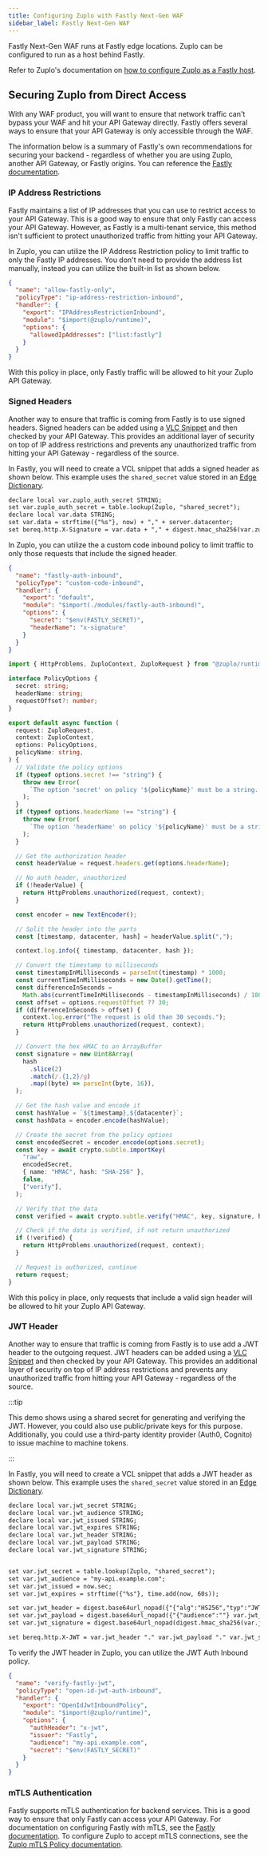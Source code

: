 ```yaml
---
title: Configuring Zuplo with Fastly Next-Gen WAF
sidebar_label: Fastly Next-Gen WAF
---
```


Fastly Next-Gen WAF runs at Fastly edge locations. Zuplo can be configured to
run as a host behind Fastly.

Refer to Zuplo's documentation on
[how to configure Zuplo as a Fastly host](./fastly-zuplo-host-setup.md).

## Securing Zuplo from Direct Access

With any WAF product, you will want to ensure that network traffic can't bypass
your WAF and hit your API Gateway directly. Fastly offers several ways to ensure
that your API Gateway is only accessible through the WAF.

The information below is a summary of Fastly's own recommendations for securing
your backend - regardless of whether you are using Zuplo, another API Gateway,
or Fastly origins. You can reference the
[Fastly documentation](https://www.fastly.com/documentation/guides/integrations/backends/).

### IP Address Restrictions

Fastly maintains a list of IP addresses that you can use to restrict access to
your API Gateway. This is a good way to ensure that only Fastly can access your
API Gateway. However, as Fastly is a multi-tenant service, this method isn't
sufficient to protect unauthorized traffic from hitting your API Gateway.

In Zuplo, you can utilize the IP Address Restriction policy to limit traffic to
only the Fastly IP addresses. You don't need to provide the address list
manually, instead you can utilize the built-in list as shown below.

```json
{
  "name": "allow-fastly-only",
  "policyType": "ip-address-restriction-inbound",
  "handler": {
    "export": "IPAddressRestrictionInbound",
    "module": "$import(@zuplo/runtime)",
    "options": {
      "allowedIpAddresses": ["list:fastly"]
    }
  }
}
```

With this policy in place, only Fastly traffic will be allowed to hit your Zuplo
API Gateway.

### Signed Headers

Another way to ensure that traffic is coming from Fastly is to use signed
headers. Signed headers can be added using a
[VLC Snippet](https://docs.fastly.com/en/guides/about-vcl-snippets) and then
checked by your API Gateway. This provides an additional layer of security on
top of IP address restrictions and prevents any unauthorized traffic from
hitting your API Gateway - regardless of the source.

In Fastly, you will need to create a VCL snippet that adds a signed header as
shown below. This example uses the `shared_secret` value stored in an
[Edge Dictionary](https://www.fastly.com/documentation/guides/concepts/edge-state/dynamic-config/#edge-dictionaries).

```txt
declare local var.zuplo_auth_secret STRING;
set var.zuplo_auth_secret = table.lookup(Zuplo, "shared_secret");
declare local var.data STRING;
set var.data = strftime({"%s"}, now) + "," + server.datacenter;
set bereq.http.X-Signature = var.data + "," + digest.hmac_sha256(var.zuplo_auth_secret, var.data);
```

In Zuplo, you can utilize the a custom code inbound policy to limit traffic to
only those requests that include the signed header.

```json title="/config/policies.json"
{
  "name": "fastly-auth-inbound",
  "policyType": "custom-code-inbound",
  "handler": {
    "export": "default",
    "module": "$import(./modules/fastly-auth-inbound)",
    "options": {
      "secret": "$env(FASTLY_SECRET)",
      "headerName": "x-signature"
    }
  }
}
```

```ts title="/modules/fastly-auth-inbound.ts"
import { HttpProblems, ZuploContext, ZuploRequest } from "@zuplo/runtime";

interface PolicyOptions {
  secret: string;
  headerName: string;
  requestOffset?: number;
}

export default async function (
  request: ZuploRequest,
  context: ZuploContext,
  options: PolicyOptions,
  policyName: string,
) {
  // Validate the policy options
  if (typeof options.secret !== "string") {
    throw new Error(
      `The option 'secret' on policy '${policyName}' must be a string. Received ${typeof options.secret}.`,
    );
  }
  if (typeof options.headerName !== "string") {
    throw new Error(
      `The option 'headerName' on policy '${policyName}' must be a string. Received ${typeof options.headerName}.`,
    );
  }

  // Get the authorization header
  const headerValue = request.headers.get(options.headerName);

  // No auth header, unauthorized
  if (!headerValue) {
    return HttpProblems.unauthorized(request, context);
  }

  const encoder = new TextEncoder();

  // Split the header into the parts
  const [timestamp, datacenter, hash] = headerValue.split(",");

  context.log.info({ timestamp, datacenter, hash });

  // Convert the timestamp to milliseconds
  const timestampInMilliseconds = parseInt(timestamp) * 1000;
  const currentTimeInMilliseconds = new Date().getTime();
  const differenceInSeconds =
    Math.abs(currentTimeInMilliseconds - timestampInMilliseconds) / 1000;
  const offset = options.requestOffset ?? 30;
  if (differenceInSeconds > offset) {
    context.log.error("The request is old than 30 seconds.");
    return HttpProblems.unauthorized(request, context);
  }

  // Convert the hex HMAC to an ArrayBuffer
  const signature = new Uint8Array(
    hash
      .slice(2)
      .match(/.{1,2}/g)
      .map((byte) => parseInt(byte, 16)),
  );

  // Get the hash value and encode it
  const hashValue = `${timestamp},${datacenter}`;
  const hashData = encoder.encode(hashValue);

  // Create the secret from the policy options
  const encodedSecret = encoder.encode(options.secret);
  const key = await crypto.subtle.importKey(
    "raw",
    encodedSecret,
    { name: "HMAC", hash: "SHA-256" },
    false,
    ["verify"],
  );

  // Verify that the data
  const verified = await crypto.subtle.verify("HMAC", key, signature, hashData);

  // Check if the data is verified, if not return unauthorized
  if (!verified) {
    return HttpProblems.unauthorized(request, context);
  }

  // Request is authorized, continue
  return request;
}
```

With this policy in place, only requests that include a valid sign header will
be allowed to hit your Zuplo API Gateway.

### JWT Header

Another way to ensure that traffic is coming from Fastly is to use add a JWT
header to the outgoing request. JWT headers can be added using a
[VLC Snippet](https://docs.fastly.com/en/guides/about-vcl-snippets) and then
checked by your API Gateway. This provides an additional layer of security on
top of IP address restrictions and prevents any unauthorized traffic from
hitting your API Gateway - regardless of the source.

:::tip

This demo shows using a shared secret for generating and verifying the JWT.
However, you could also use public/private keys for this purpose. Additionally,
you could use a third-party identity provider (Auth0, Cognito) to issue machine
to machine tokens.

:::

In Fastly, you will need to create a VCL snippet that adds a JWT header as shown
below. This example uses the `shared_secret` value stored in an
[Edge Dictionary](https://www.fastly.com/documentation/guides/concepts/edge-state/dynamic-config/#edge-dictionaries).

```txt
declare local var.jwt_secret STRING;
declare local var.jwt_audience STRING;
declare local var.jwt_issued STRING;
declare local var.jwt_expires STRING;
declare local var.jwt_header STRING;
declare local var.jwt_payload STRING;
declare local var.jwt_signature STRING;


set var.jwt_secret = table.lookup(Zuplo, "shared_secret");
set var.jwt_audience = "my-api.example.com";
set var.jwt_issued = now.sec;
set var.jwt_expires = strftime({"%s"}, time.add(now, 60s));

set var.jwt_header = digest.base64url_nopad({"{"alg":"HS256","typ":"JWT""}{"}"});
set var.jwt_payload = digest.base64url_nopad({"{"audience":""} var.jwt_audience {"","exp":"} var.jwt_expires {","iat":"} var.jwt_issued {","iss":"Fastly""}{"}"});
set var.jwt_signature = digest.base64url_nopad(digest.hmac_sha256(var.jwt_secret, var.jwt_header "." var.jwt_payload));

set bereq.http.X-JWT = var.jwt_header "." var.jwt_payload "." var.jwt_signature;
```

To verify the JWT header in Zuplo, you can utilize the JWT Auth Inbound policy.

```json
{
  "name": "verify-fastly-jwt",
  "policyType": "open-id-jwt-auth-inbound",
  "handler": {
    "export": "OpenIdJwtInboundPolicy",
    "module": "$import(@zuplo/runtime)",
    "options": {
      "authHeader": "x-jwt",
      "issuer": "Fastly",
      "audience": "my-api.example.com",
      "secret": "$env(FASTLY_SECRET)"
    }
  }
}
```

### mTLS Authentication

Fastly supports mTLS authentication for backend services. This is a good way to
ensure that only Fastly can access your API Gateway. For documentation on
configuring Fastly with mTLS, see the
[Fastly documentation](https://docs.fastly.com/en/guides/working-with-hosts#advanced-tls-options).
To configure Zuplo to accept mTLS connections, see the
[Zuplo mTLS Policy documentation](/docs/policies/mtls-auth-inbound).
